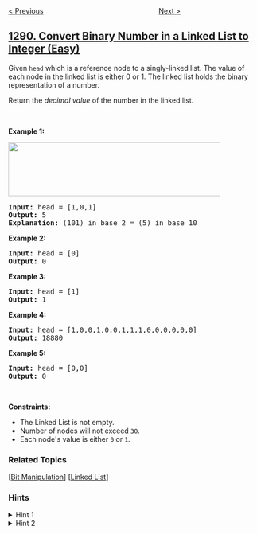 <!--|This file generated by command(leetcode description); DO NOT EDIT.    |-->
<!--+----------------------------------------------------------------------+-->
<!--|@author    openset <openset.wang@gmail.com>                           |-->
<!--|@link      https://github.com/openset                                 |-->
<!--|@home      https://github.com/openset/leetcode                        |-->
<!--+----------------------------------------------------------------------+-->

[< Previous](https://github.com/openset/leetcode/tree/master/problems/minimum-falling-path-sum-ii "Minimum Falling Path Sum II")
　　　　　　　　　　　　　　　　
[Next >](https://github.com/openset/leetcode/tree/master/problems/sequential-digits "Sequential Digits")

## [1290. Convert Binary Number in a Linked List to Integer (Easy)](https://leetcode.com/problems/convert-binary-number-in-a-linked-list-to-integer "二进制链表转整数")

<p>Given <code>head</code> which is a reference node to&nbsp;a singly-linked list. The value of each node in the linked list is either 0 or 1. The linked list holds the binary representation of a number.</p>

<p>Return the <em>decimal value</em> of the number in the linked list.</p>

<p>&nbsp;</p>
<p><strong>Example 1:</strong></p>
<img alt="" src="https://assets.leetcode.com/uploads/2019/12/05/graph-1.png" style="width: 426px; height: 108px;" />
<pre>
<strong>Input:</strong> head = [1,0,1]
<strong>Output:</strong> 5
<strong>Explanation:</strong> (101) in base 2 = (5) in base 10
</pre>

<p><strong>Example 2:</strong></p>

<pre>
<strong>Input:</strong> head = [0]
<strong>Output:</strong> 0
</pre>

<p><strong>Example 3:</strong></p>

<pre>
<strong>Input:</strong> head = [1]
<strong>Output:</strong> 1
</pre>

<p><strong>Example 4:</strong></p>

<pre>
<strong>Input:</strong> head = [1,0,0,1,0,0,1,1,1,0,0,0,0,0,0]
<strong>Output:</strong> 18880
</pre>

<p><strong>Example 5:</strong></p>

<pre>
<strong>Input:</strong> head = [0,0]
<strong>Output:</strong> 0
</pre>

<p>&nbsp;</p>
<p><strong>Constraints:</strong></p>

<ul>
	<li>The Linked List is not empty.</li>
	<li>Number of nodes&nbsp;will not exceed <code>30</code>.</li>
	<li>Each node&#39;s value is either&nbsp;<code>0</code> or <code>1</code>.</li>
</ul>

### Related Topics
  [[Bit Manipulation](https://github.com/openset/leetcode/tree/master/tag/bit-manipulation/README.md)]
  [[Linked List](https://github.com/openset/leetcode/tree/master/tag/linked-list/README.md)]

### Hints
<details>
<summary>Hint 1</summary>
Traverse the linked list and store all values in a string or array. convert the values obtained to decimal value.
</details>

<details>
<summary>Hint 2</summary>
You can solve the problem in O(1) memory using bits operation. use shift left operation ( << ) and or operation ( | ) to get the decimal value in one operation.
</details>
